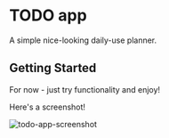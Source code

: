 # TODO app

A simple nice-looking daily-use planner.

## Getting Started

For now - just try functionality and enjoy!

Here's a screenshot! 

![todo-app-screenshot](https://user-images.githubusercontent.com/101565647/182558885-42f0e23e-abde-4ca9-b2b7-06983d6d5f4f.png)
